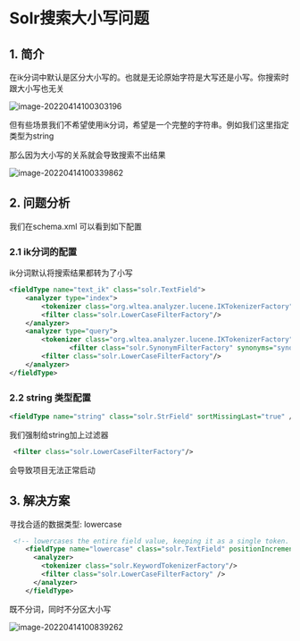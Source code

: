 # Solr搜索大小写问题

## 1. 简介

在ik分词中默认是区分大小写的。也就是无论原始字符是大写还是小写。你搜索时跟大小写也无关

![image-20220414100303196](https://zszblog.oss-cn-beijing.aliyuncs.com/zszblog/image-20220414100303196.png)

但有些场景我们不希望使用ik分词，希望是一个完整的字符串。例如我们这里指定类型为string

那么因为大小写的关系就会导致搜索不出结果

![image-20220414100339862](https://zszblog.oss-cn-beijing.aliyuncs.com/zszblog/image-20220414100339862.png)

## 2. 问题分析

我们在schema.xml 可以看到如下配置

### 2.1 ik分词的配置

ik分词默认将搜索结果都转为了小写

```xml
<fieldType name="text_ik" class="solr.TextField">
    <analyzer type="index">
        <tokenizer class="org.wltea.analyzer.lucene.IKTokenizerFactory"  useSmart="false"/>
        <filter class="solr.LowerCaseFilterFactory"/>
    </analyzer>
    <analyzer type="query">
        <tokenizer class="org.wltea.analyzer.lucene.IKTokenizerFactory"  useSmart="true" />
		       <filter class="solr.SynonymFilterFactory" synonyms="synonyms.txt" ignoreCase="true" expand="true"/>
        <filter class="solr.LowerCaseFilterFactory"/>
    </analyzer>
</fieldType>
```

### 2.2 string 类型配置

```xml
<fieldType name="string" class="solr.StrField" sortMissingLast="true" />
```

我们强制给string加上过滤器

```xml
 <filter class="solr.LowerCaseFilterFactory"/>
```

会导致项目无法正常启动

## 3. 解决方案

寻找合适的数据类型: lowercase

```xml
 <!-- lowercases the entire field value, keeping it as a single token.  -->
    <fieldType name="lowercase" class="solr.TextField" positionIncrementGap="100">
      <analyzer>
        <tokenizer class="solr.KeywordTokenizerFactory"/>
        <filter class="solr.LowerCaseFilterFactory" />
      </analyzer>
    </fieldType>

```

既不分词，同时不分区大小写

![image-20220414100839262](https://zszblog.oss-cn-beijing.aliyuncs.com/zszblog/image-20220414100839262.png)